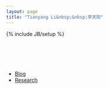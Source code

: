 ```yaml
---
layout: page
title: "Tianyang Li&nbsp;&nbsp;李天阳"
---
```

{% include JB/setup %}

<h1>&nbsp;</h1>
<ul class="research">
    <li><a href="/blog.html">Blog</a></li>
    <li><a href="/research/">Research</a></li>
</ul>
<h1>&nbsp;</h1>

